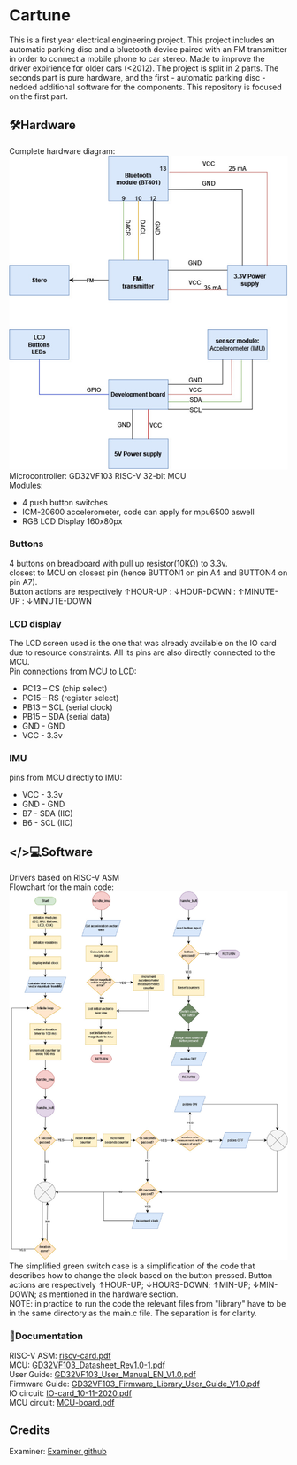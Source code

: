 # Cartune
This is a first year electrical engineering project. This project includes an automatic parking disc and a bluetooth device paired with an FM transmitter in order to connect a mobile phone to car stereo. Made to improve the driver expirience for older cars (<2012). The project is split in 2 parts. The seconds part is pure hardware, and the first - automatic parking disc - nedded additional software for the components. This repository is focused on the first part.

## 🛠️Hardware
Complete hardware diagram: <br/>
![Hardware Diagram Image](./resources/images/cartune-blockdiagram.jpg) <br/>
Microcontroller: GD32VF103 RISC-V 32-bit MCU <br />
Modules: <br />
- 4 push button switches
- ICM-20600 accelerometer, code can apply for mpu6500 aswell 
- RGB LCD Display 160x80px

### Buttons
4 buttons on breadboard with pull up resistor(10KΩ) to 3.3v. <br/>
closest to MCU on closest pin (hence BUTTON1 on pin A4 and BUTTON4 on pin A7). <br/>
Button actions are respectively  ↑HOUR-UP : ↓HOUR-DOWN : ↑MINUTE-UP : ↓MINUTE-DOWN <br/>

### LCD display
The LCD screen used is the one that was already available on the IO card due to resource constraints. All its pins are also directly connected to the MCU. <br/>
Pin connections from MCU to LCD:
- PC13 – CS (chip select)
- PC15 – RS (register select)
- PB13 – SCL (serial clock)
- PB15 – SDA (serial data)
- GND - GND
- VCC - 3.3v

### IMU 
pins from MCU directly to IMU: <br/>
- VCC - 3.3v
- GND - GND
- B7 - SDA (IIC)
- B6 - SCL (IIC)

## </>💻Software
Drivers based on RISC-V ASM <br />
Flowchart for the main code: <br />
![Flowchart Image](./resources/images/flowchart.jpg)
The simplified green switch case is a simplification of the code that describes how to change the clock based on the button pressed. Button actions are respectively ↑HOUR-UP; ↓HOURS-DOWN; ↑MIN-UP; ↓MIN-DOWN; as mentioned in the hardware section. 
<br /> 
NOTE: in practice to run the code the relevant files from "library" have to be in the same directory as the main.c file. The separation is for clarity.

### 📝Documentation
RISC-V ASM: [riscv-card.pdf](https://github.com/RoboKamu/Projekt-grupp7/files/14948728/riscv-card.pdf) <br />
MCU: [GD32VF103_Datasheet_Rev1.0-1.pdf](https://github.com/RoboKamu/Projekt-grupp7/files/14948731/GD32VF103_Datasheet_Rev1.0-1.pdf) <br />
User Guide: [GD32VF103_User_Manual_EN_V1.0.pdf](https://github.com/RoboKamu/Projekt-grupp7/files/14948745/GD32VF103_User_Manual_EN_V1.0.pdf) <br />
Firmware Guide: [GD32VF103_Firmware_Library_User_Guide_V1.0.pdf](https://github.com/RoboKamu/Projekt-grupp7/files/14948750/GD32VF103_Firmware_Library_User_Guide_V1.0.pdf) <br />
IO circuit: [IO-card_10-11-2020.pdf](https://github.com/RoboKamu/Projekt-grupp7/files/14948757/IO-card_10-11-2020.pdf) <br />
MCU circuit: [MCU-board.pdf](https://github.com/RoboKamu/Projekt-grupp7/files/14948764/MCU-board.pdf)

## Credits
Examiner: [Examiner github](https://github.com/linusreM)